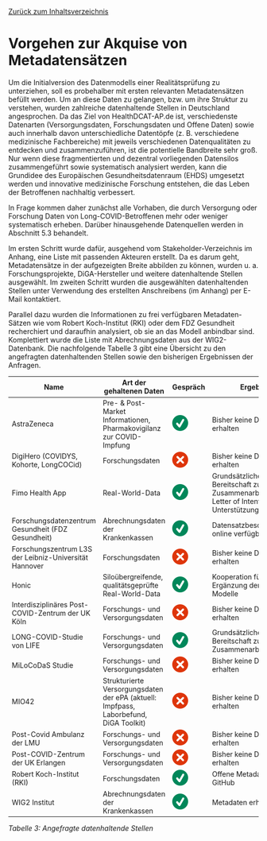 [Zurück zum Inhaltsverzeichnis](https://healthdcat-ap-de.github.io/healthdcat-ap.de/report_stage_1.html)
# Vorgehen zur Akquise von Metadatensätzen
Um die Initialversion des Datenmodells einer Realitätsprüfung zu unterziehen, soll es probehalber mit ersten relevanten Metadatensätzen befüllt werden. Um an diese Daten zu gelangen, bzw. um ihre Struktur zu verstehen, wurden zahlreiche datenhaltende Stellen in Deutschland angesprochen. Da das Ziel von HealthDCAT-AP.de ist, verschiedenste Datenarten (Versorgungsdaten, Forschungsdaten und Offene Daten) sowie auch innerhalb davon unterschiedliche Datentöpfe (z. B. verschiedene medizinische Fachbereiche) mit jeweils verschiedenen Datenqualitäten zu entdecken und zusammenzuführen, ist die potentielle Bandbreite sehr groß. Nur wenn diese fragmentierten und dezentral vorliegenden Datensilos zusammengeführt sowie systematisch analysiert werden, kann die Grundidee des Europäischen Gesundheitsdatenraum (EHDS) umgesetzt werden und innovative medizinische Forschung entstehen, die das Leben der Betroffenen nachhaltig verbessert.

In Frage kommen daher zunächst alle Vorhaben, die durch Versorgung oder Forschung Daten von Long-COVID-Betroffenen mehr oder weniger systematisch erheben. Darüber hinausgehende Datenquellen werden in Abschnitt 5.3 behandelt.

Im ersten Schritt wurde dafür, ausgehend vom Stakeholder-Verzeichnis im Anhang, eine Liste mit passenden Akteuren erstellt. Da es darum geht, Metadatensätze in der aufgezeigten Breite abbilden zu können, wurden u. a. Forschungsprojekte, DiGA-Hersteller und weitere datenhaltende Stellen ausgewählt. Im zweiten Schritt wurden die ausgewählten datenhaltenden Stellen unter Verwendung des erstellten Anschreibens (im Anhang) per E-Mail kontaktiert.

Parallel dazu wurden die Informationen zu frei verfügbaren Metadaten-Sätzen wie vom Robert Koch-Institut (RKI) oder dem FDZ Gesundheit recherchiert und daraufhin analysiert, ob sie an das Modell anbindbar sind. Komplettiert wurde die Liste mit Abrechnungsdaten aus der WIG2-Datenbank. 
Die nachfolgende Tabelle 3 gibt eine Übersicht zu den angefragten datenhaltenden Stellen sowie den bisherigen Ergebnissen der Anfragen.

|Name |Art der gehaltenen Daten |Gespräch |Ergebnis
|--- |--- |--- |---
|AstraZeneca |Pre- & Post-Market Informationen, Pharmakovigilanz zur COVID-Impfung |![Pfeil](https://github.com/HealthDCAT-AP-de/healthdcat-ap.de/blob/main/images/Pfeil.svg?raw=true) |Bisher keine Daten erhalten
|DigiHero (COVIDYS, Kohorte, LongCOCid) |Forschungsdaten |![Kreuz](https://github.com/HealthDCAT-AP-de/healthdcat-ap.de/blob/main/images/Kreuz.svg?raw=true) |Bisher keine Daten erhalten
|Fimo Health App |Real-World-Data |![Pfeil](https://github.com/HealthDCAT-AP-de/healthdcat-ap.de/blob/main/images/Pfeil.svg?raw=true) |Grundsätzliche Bereitschaft zur Zusammenarbeit sowie Letter of Intent zur Unterstützung
|Forschungsdatenzentrum Gesundheit (FDZ Gesundheit) |Abrechnungsdaten der Krankenkassen |![Pfeil](https://github.com/HealthDCAT-AP-de/healthdcat-ap.de/blob/main/images/Pfeil.svg?raw=true) |Datensatzbeschreibungen online verfügbar
|Forschungszentrum L3S der Leibniz-Universität Hannover |Forschungsdaten |![Kreuz](https://github.com/HealthDCAT-AP-de/healthdcat-ap.de/blob/main/images/Kreuz.svg?raw=true) |Bisher keine Daten erhalten
|Honic |Siloübergreifende, qualitätsgeprüfte Real-World-Data  |![Pfeil](https://github.com/HealthDCAT-AP-de/healthdcat-ap.de/blob/main/images/Pfeil.svg?raw=true) |Kooperation für Ergänzung der jeweiligen Modelle
|Interdisziplinäres Post-COVID-Zentrum der UK Köln |Forschungs- und Versorgungsdaten |![Kreuz](https://github.com/HealthDCAT-AP-de/healthdcat-ap.de/blob/main/images/Kreuz.svg?raw=true) |Bisher keine Daten erhalten
|LONG-COVID-Studie von LIFE |Forschungs- und Versorgungsdaten |![Pfeil](https://github.com/HealthDCAT-AP-de/healthdcat-ap.de/blob/main/images/Pfeil.svg?raw=true) |Grundsätzliche Bereitschaft zur Zusammenarbeit
|MiLoCoDaS Studie |Forschungs- und Versorgungsdaten |![Kreuz](https://github.com/HealthDCAT-AP-de/healthdcat-ap.de/blob/main/images/Kreuz.svg?raw=true) |Bisher keine Daten erhalten
|MIO42 |Strukturierte Versorgungsdaten der ePA (aktuell: Impfpass, Laborbefund, DiGA Toolkit) |![Kreuz](https://github.com/HealthDCAT-AP-de/healthdcat-ap.de/blob/main/images/Kreuz.svg?raw=true) |Bisher keine Daten erhalten
|Post-Covid Ambulanz der LMU |Forschungs- und Versorgungsdaten |![Kreuz](https://github.com/HealthDCAT-AP-de/healthdcat-ap.de/blob/main/images/Kreuz.svg?raw=true) |Bisher keine Daten erhalten
|Post-COVID-Zentrum der UK Erlangen |Forschungs- und Versorgungsdaten |![Kreuz](https://github.com/HealthDCAT-AP-de/healthdcat-ap.de/blob/main/images/Kreuz.svg?raw=true) |Bisher keine Daten erhalten
|Robert Koch-Institut (RKI) |Forschungsdaten |![Pfeil](https://github.com/HealthDCAT-AP-de/healthdcat-ap.de/blob/main/images/Pfeil.svg?raw=true) |Offene Metadaten im GitHub
|WIG2 Institut |Abrechnungsdaten der Krankenkassen |![Pfeil](https://github.com/HealthDCAT-AP-de/healthdcat-ap.de/blob/main/images/Pfeil.svg?raw=true) |Metadaten erhalten

*Tabelle 3: Angefragte datenhaltende Stellen*
